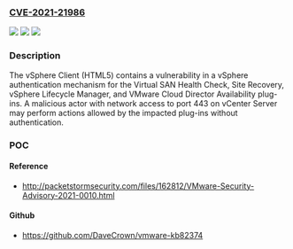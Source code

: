 ### [CVE-2021-21986](https://cve.mitre.org/cgi-bin/cvename.cgi?name=CVE-2021-21986)
![](https://img.shields.io/static/v1?label=Product&message=VMware%20vCenter%20Server%20and%20VMware%20Cloud%20Foundation&color=blue)
![](https://img.shields.io/static/v1?label=Version&message=n%2Fa&color=blue)
![](https://img.shields.io/static/v1?label=Vulnerability&message=Issue%20with%20Authentication%20mechanism&color=brighgreen)

### Description

The vSphere Client (HTML5) contains a vulnerability in a vSphere authentication mechanism for the Virtual SAN Health Check, Site Recovery, vSphere Lifecycle Manager, and VMware Cloud Director Availability plug-ins. A malicious actor with network access to port 443 on vCenter Server may perform actions allowed by the impacted plug-ins without authentication.

### POC

#### Reference
- http://packetstormsecurity.com/files/162812/VMware-Security-Advisory-2021-0010.html

#### Github
- https://github.com/DaveCrown/vmware-kb82374

